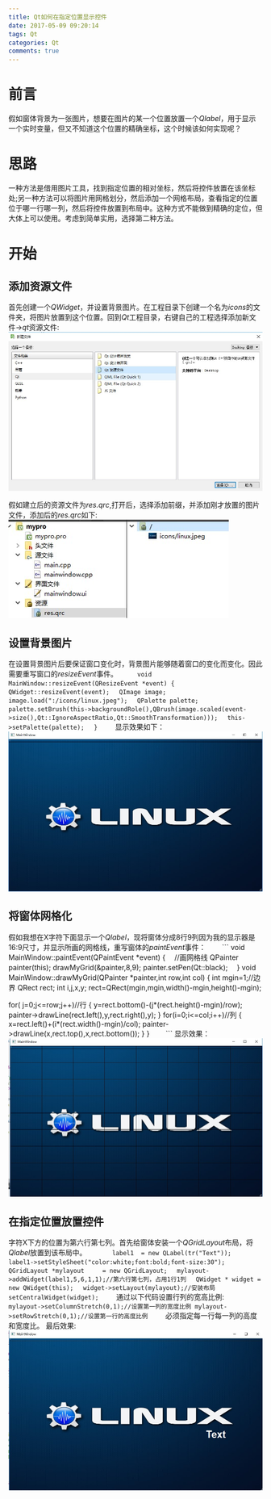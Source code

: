 ```yaml
---
title: Qt如何在指定位置显示控件
date: 2017-05-09 09:20:14
tags: Qt
categories: Qt
comments: true
---
```

# 前言
假如窗体背景为一张图片，想要在图片的某一个位置放置一个*Qlabel*，用于显示一个实时变量，但又不知道这个位置的精确坐标，这个时候该如何实现呢？
# 思路
一种方法是借用图片工具，找到指定位置的相对坐标，然后将控件放置在该坐标处;另一种方法可以将图片用网格划分，然后添加一个网格布局，查看指定的位置位于哪一行哪一列，然后将控件放置到布局中。这种方式不能做到精确的定位，但大体上可以使用。考虑到简单实用，选择第二种方法。
# 开始
<!--more-->
## 添加资源文件
首先创建一个*QWidget*，并设置背景图片。在工程目录下创建一个名为*icons*的文件夹，将图片放置到这个位置。回到*Qt*工程目录，右键自己的工程选择添加新文件->*qt*资源文件: ![Alt text](qt-widget-designated-location/qrc.jpg)

假如建立后的资源文件为*res.qrc*,打开后，选择添加前缀，并添加刚才放置的图片文件，添加后的*res.qrc*如下:![Alt text](qt-widget-designated-location/res-qrc.jpg)
## 设置背景图片
在设置背景图片后要保证窗口变化时，背景图片能够随着窗口的变化而变化。因此需要重写窗口的*resizeEvent*事件。
　　```
void MainWindow::resizeEvent(QResizeEvent *event)
{
　QWidget::resizeEvent(event);
　QImage image;
　image.load(":/icons/linux.jpeg");
　QPalette palette;
　palette.setBrush(this->backgroundRole(),QBrush(image.scaled(event->size(),Qt::IgnoreAspectRatio,Qt::SmoothTransformation)));
　this->setPalette(palette);
　}
　　```
显示效果如下：![Alt text](qt-widget-designated-location/linux.jpg)
## 将窗体网格化
假如我想在X字符下面显示一个*Qlabel*，现将窗体分成8行9列因为我的显示器是16:9尺寸，并显示所画的网格线，重写窗体的*paintEvent*事件：
　　```
 void MainWindow::paintEvent(QPaintEvent *event)
 {
　//画网格线
  QPainter painter(this);
  drawMyGrid(&painter,8,9);
  painter.setPen(Qt::black);
　}
 void MainWindow::drawMyGrid(QPainter *painter,int row,int col)
 {
  int mgin=1;//边界
  QRect rect;
  int i,j,x,y;
  rect=QRect(mgin,mgin,width()-mgin,height()-mgin);

  for( j=0;j<=row;j++)//行
  {
   y=rect.bottom()-(j*(rect.height()-mgin)/row);
   painter->drawLine(rect.left(),y,rect.right(),y);
  }
  for(i=0;i<=col;i++)//列
  {
   x=rect.left()+(i*(rect.width()-mgin)/col);
   painter->drawLine(x,rect.top(),x,rect.bottom());
  }
}
　　```
显示效果：![Alt text](qt-widget-designated-location/grid.jpg)
## 在指定位置放置控件
字符X下方的位置为第六行第七列。首先给窗体安装一个*QGridLayout*布局，将*Qlabel*放置到该布局中。
　　```
　label1  = new QLabel(tr("Text"));
　label1->setStyleSheet("color:white;font:bold;font-size:30");
　QGridLayout *mylayout     = new QGridLayout;
　mylayout->addWidget(label1,5,6,1,1);//第六行第七列，占用1行1列
　QWidget * widget = new QWidget(this);
　widget->setLayout(mylayout);//安装布局
　setCentralWidget(widget);
　　```
通过以下代码设置行列的宽高比例:
　　```
 mylayout->setColumnStretch(0,1);//设置第一列的宽度比例
 mylayout->setRowStretch(0,1);//设置第一行的高度比例
　　```
必须指定每一行每一列的高度和宽度比。
最后效果:![Alt text](qt-widget-designated-location/final.jpg)
